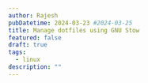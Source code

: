 ```yaml
---
author: Rajesh
pubDatetime: 2024-03-23 #2024-03-25
title: Manage dotfiles using GNU Stow
featured: false
draft: true
tags:
  - linux
description: ""
---
```

